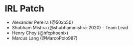# IRL Patch
- Alexander Pereira (@50xp50)
- Shubham Mishra (@shubhammishra-2020) - Team Lead
- Henry Choy (@hfcphoenix)
- Marcus Lang (@MarcoPolo987)
